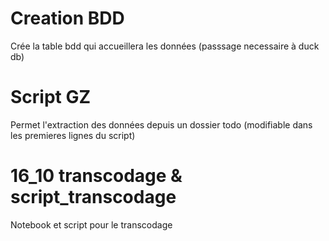 # Creation BDD 
Crée la table bdd qui accueillera les données (passsage necessaire à duck db)

# Script GZ
Permet l'extraction des données depuis un dossier todo (modifiable dans les premieres lignes du script)

# 16_10 transcodage & script_transcodage
Notebook et script pour le transcodage
